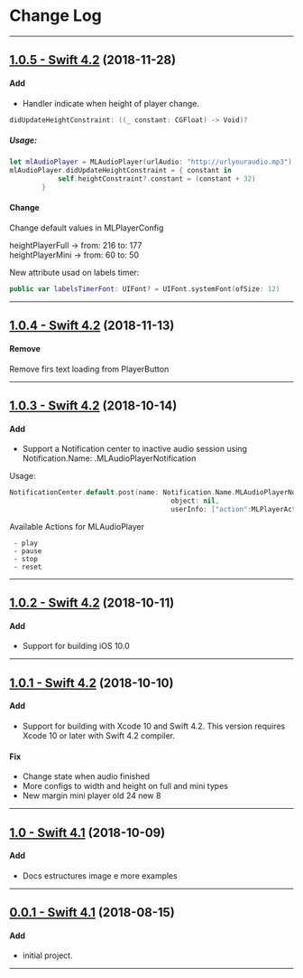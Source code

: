 # Change Log

-----
## [1.0.5 - Swift 4.2](https://github.com/micheltlutz/MLAudioPlayer/releases/tag/v1.0.5) (2018-11-28)

#### Add
* Handler indicate when height of player change.

```swift
didUpdateHeightConstraint: ((_ constant: CGFloat) -> Void)?
```
##### Usage:

```swift
let mlAudioPlayer = MLAudioPlayer(urlAudio: "http://urlyouraudio.mp3")
mlAudioPlayer.didUpdateHeightConstraint = { constant in
            self.heightConstraint?.constant = (constant + 32)
        }
```

#### Change

Change default values in MLPlayerConfig 

heightPlayerFull -> from: 216 to: 177    
heightPlayerMini -> from: 60 to: 50

New attribute usad on labels timer: 

```swift
public var labelsTimerFont: UIFont? = UIFont.systemFont(ofSize: 12)
```


-----

## [1.0.4 - Swift 4.2](https://github.com/micheltlutz/MLAudioPlayer/releases/tag/v1.0.4) (2018-11-13)

#### Remove

Remove firs text loading from PlayerButton

-----

## [1.0.3 - Swift 4.2](https://github.com/micheltlutz/MLAudioPlayer/releases/tag/v1.0.3) (2018-10-14)

#### Add
* Support a Notification center to inactive audio session using Notification.Name: .MLAudioPlayerNotification

Usage: 

```swift 
NotificationCenter.default.post(name: Notification.Name.MLAudioPlayerNotification, 
										object: nil,
										userInfo: ["action":MLPlayerActions.stop])
```
Available Actions for MLAudioPlayer
 
     - play
     - pause
     - stop
     - reset


-----

## [1.0.2 - Swift 4.2](https://github.com/micheltlutz/MLAudioPlayer/releases/tag/v1.0.2) (2018-10-11)

#### Add
* Support for building iOS 10.0

---

## [1.0.1 - Swift 4.2](https://github.com/micheltlutz/MLAudioPlayer/releases/tag/v1.0.1) (2018-10-10)

#### Add
* Support for building with Xcode 10 and Swift 4.2. This version requires Xcode 10 or later with Swift 4.2 compiler.

#### Fix

- Change state when audio finished
- More configs to width and height on full and mini types
- New margin mini player old 24 new 8

---

## [1.0 - Swift 4.1](https://github.com/micheltlutz/MLAudioPlayer/releases/tag/v1.0) (2018-10-09)

#### Add
* Docs estructures image e more examples

---

## [0.0.1 - Swift 4.1](https://github.com/micheltlutz/MLAudioPlayer/releases/tag/v0.0.1) (2018-08-15)

#### Add
* initial project.


---

